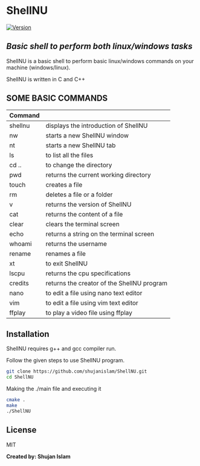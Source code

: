 # ShellNU
[![Version](https://img.shields.io/badge/Version-v0.0.3-darkorange?style=flat)]()
## _Basic shell to perform both linux/windows tasks_

ShellNU is a basic shell to perform basic linux/windows commands on your machine (windows/linux).

ShellNU is written in C and C++

## SOME BASIC COMMANDS

| Command |  |
| ------ | ------ |
| shellnu | displays the introduction of ShellNU |
| nw | starts a new ShellNU window |
| nt | starts a new ShellNU tab |
| ls | to list all the files |
| cd .. | to change the directory |
| pwd | returns the current working directory |
| touch | creates a file |
| rm | deletes a file or a folder |
| v | returns the version of ShellNU |
| cat | returns the content of a file |
| clear | clears the terminal screen |
| echo | returns a string on the terminal screen |
| whoami | returns the username |
| rename | renames a file |
| xt | to exit ShellNU |
| lscpu | returns the cpu specifications |
| credits | returns the creator of the ShellNU program |
| nano | to edit a file using nano text editor |
| vim | to edit a file using vim text editor |
| ffplay | to play a video file using ffplay |

## Installation

ShellNU requires g++ and gcc compiler run.

Follow the given steps to use ShellNU program.

```sh
git clone https://github.com/shujanislam/ShellNU.git
cd ShellNU
```

Making the ./main file and executing it

```sh
cmake .
make
./ShellNU
```


## License

MIT

**Created by: Shujan Islam**
